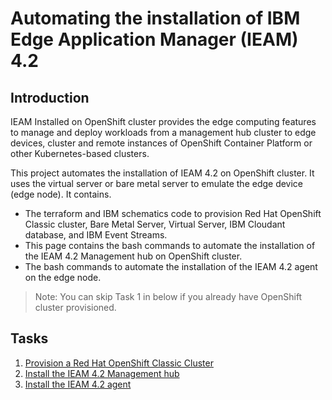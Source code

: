 # Automating the installation of IBM Edge Application Manager (IEAM) 4.2

## Introduction

IEAM Installed on OpenShift cluster provides the edge computing features to manage and deploy workloads
from a management hub cluster to edge devices, cluster and remote instances of OpenShift Container Platform
or other Kubernetes-based clusters.

This project automates the installation of IEAM 4.2 on OpenShift cluster. It uses the virtual server or bare metal server to emulate the edge
device (edge node). It contains.

- The terraform and IBM schematics code to provision Red Hat OpenShift Classic cluster, Bare Metal Server, Virtual Server, IBM Cloudant database,
  and IBM Event Streams.
- This page contains the bash commands to automate the installation of the IEAM 4.2 Management hub on OpenShift cluster.
- The bash commands to automate the installation of the IEAM 4.2 agent on the edge node.

> Note: You can skip Task 1 in below if you already have OpenShift cluster provisioned.

## Tasks

1. [Provision a Red Hat OpenShift Classic Cluster](docs/openshift-automation.md)
2. [Install the IEAM 4.2 Management hub](docs/ieam42-automation.md)
3. [Install the IEAM 4.2 agent](docs/ieam42-agent-deploy.md)